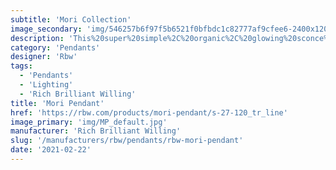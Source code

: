 ```yaml
---
subtitle: 'Mori Collection'
image_secondary: 'img/546257b6f97f5b6521f0bfbdc1c82777af9cfee6-2400x1200.png'
description: 'This%20super%20simple%2C%20organic%2C%20glowing%20sconce%20is%20distinguished%20by%20its%20pared-down%20silhouette.%20A%20simple%20cross-wire%20frame%20is%20fully%20cocooned%20in%20woven%20threads%2C%20then%20sprayed%20with%20a%20matte%20lacquer%20finish.%20The%20resulting%20built-in%20shade%20emits%20a%20lantern-like%2C%20ambient%20light%2C%20ideally%20installed%20in%20multiples.'
category: 'Pendants'
designer: 'Rbw'
tags:
  - 'Pendants'
  - 'Lighting'
  - 'Rich Brilliant Willing'
title: 'Mori Pendant'
href: 'https://rbw.com/products/mori-pendant/s-27-120_tr_line'
image_primary: 'img/MP_default.jpg'
manufacturer: 'Rich Brilliant Willing'
slug: '/manufacturers/rbw/pendants/rbw-mori-pendant'
date: '2021-02-22'
---
```

